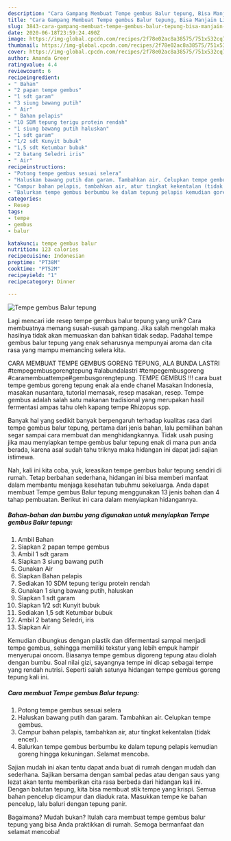```yaml
---
description: "Cara Gampang Membuat Tempe gembus Balur tepung, Bisa Manjain Lidah"
title: "Cara Gampang Membuat Tempe gembus Balur tepung, Bisa Manjain Lidah"
slug: 3843-cara-gampang-membuat-tempe-gembus-balur-tepung-bisa-manjain-lidah
date: 2020-06-18T23:59:24.490Z
image: https://img-global.cpcdn.com/recipes/2f78e02ac8a38575/751x532cq70/tempe-gembus-balur-tepung-foto-resep-utama.jpg
thumbnail: https://img-global.cpcdn.com/recipes/2f78e02ac8a38575/751x532cq70/tempe-gembus-balur-tepung-foto-resep-utama.jpg
cover: https://img-global.cpcdn.com/recipes/2f78e02ac8a38575/751x532cq70/tempe-gembus-balur-tepung-foto-resep-utama.jpg
author: Amanda Greer
ratingvalue: 4.4
reviewcount: 6
recipeingredient:
- " Bahan"
- "2 papan tempe gembus"
- "1 sdt garam"
- "3 siung bawang putih"
- " Air"
- " Bahan pelapis"
- "10 SDM tepung terigu protein rendah"
- "1 siung bawang putih haluskan"
- "1 sdt garam"
- "1/2 sdt Kunyit bubuk"
- "1,5 sdt Ketumbar bubuk"
- "2 batang Seledri iris"
- " Air"
recipeinstructions:
- "Potong tempe gembus sesuai selera"
- "Haluskan bawang putih dan garam. Tambahkan air. Celupkan tempe gembus."
- "Campur bahan pelapis, tambahkan air, atur tingkat kekentalan (tidak encer)."
- "Balurkan tempe gembus berbumbu ke dalam tepung pelapis kemudian goreng hingga kekuningan. Selamat mencoba."
categories:
- Resep
tags:
- tempe
- gembus
- balur

katakunci: tempe gembus balur 
nutrition: 123 calories
recipecuisine: Indonesian
preptime: "PT38M"
cooktime: "PT52M"
recipeyield: "1"
recipecategory: Dinner

---
```



![Tempe gembus Balur tepung](https://img-global.cpcdn.com/recipes/2f78e02ac8a38575/751x532cq70/tempe-gembus-balur-tepung-foto-resep-utama.jpg)

Lagi mencari ide resep tempe gembus balur tepung yang unik? Cara membuatnya memang susah-susah gampang. Jika salah mengolah maka hasilnya tidak akan memuaskan dan bahkan tidak sedap. Padahal tempe gembus balur tepung yang enak seharusnya mempunyai aroma dan cita rasa yang mampu memancing selera kita.

CARA MEMBUAT TEMPE GEMBUS GORENG TEPUNG, ALA BUNDA LASTRI #tempegembusgorengtepung #alabundalastri #tempegembusgoreng #caramembuattempe#gembusgorengtepung. TEMPE GEMBUS !!! cara buat tempe gembus goreng tepung enak ala ende chanel Masakan Indonesia, masakan nusantara, tutorial memasak, resep masakan, resep. Tempe gembus adalah salah satu makanan tradisional yang merupakan hasil fermentasi ampas tahu oleh kapang tempe Rhizopus spp.

Banyak hal yang sedikit banyak berpengaruh terhadap kualitas rasa dari tempe gembus balur tepung, pertama dari jenis bahan, lalu pemilihan bahan segar sampai cara membuat dan menghidangkannya. Tidak usah pusing jika mau menyiapkan tempe gembus balur tepung enak di mana pun anda berada, karena asal sudah tahu triknya maka hidangan ini dapat jadi sajian istimewa.


Nah, kali ini kita coba, yuk, kreasikan tempe gembus balur tepung sendiri di rumah. Tetap berbahan sederhana, hidangan ini bisa memberi manfaat dalam membantu menjaga kesehatan tubuhmu sekeluarga. Anda dapat membuat Tempe gembus Balur tepung menggunakan 13 jenis bahan dan 4 tahap pembuatan. Berikut ini cara dalam menyiapkan hidangannya.

<!--inarticleads1-->

##### Bahan-bahan dan bumbu yang digunakan untuk menyiapkan Tempe gembus Balur tepung:

1. Ambil  Bahan
1. Siapkan 2 papan tempe gembus
1. Ambil 1 sdt garam
1. Siapkan 3 siung bawang putih
1. Gunakan  Air
1. Siapkan  Bahan pelapis
1. Sediakan 10 SDM tepung terigu protein rendah
1. Gunakan 1 siung bawang putih, haluskan
1. Siapkan 1 sdt garam
1. Siapkan 1/2 sdt Kunyit bubuk
1. Sediakan 1,5 sdt Ketumbar bubuk
1. Ambil 2 batang Seledri, iris
1. Siapkan  Air


Kemudian dibungkus dengan plastik dan difermentasi sampai menjadi tempe gembus, sehingga memiliki tekstur yang lebih empuk hampir menyerupai oncom. Biasanya tempe gembus digoreng tepung atau diolah dengan bumbu. Soal nilai gizi, sayangnya tempe ini dicap sebagai tempe yang rendah nutrisi. Seperti salah satunya hidangan tempe gembus goreng tepung kali ini. 

<!--inarticleads2-->

##### Cara membuat Tempe gembus Balur tepung:

1. Potong tempe gembus sesuai selera
1. Haluskan bawang putih dan garam. Tambahkan air. Celupkan tempe gembus.
1. Campur bahan pelapis, tambahkan air, atur tingkat kekentalan (tidak encer).
1. Balurkan tempe gembus berbumbu ke dalam tepung pelapis kemudian goreng hingga kekuningan. Selamat mencoba.


Sajian mudah ini akan tentu dapat anda buat di rumah dengan mudah dan sederhana. Sajikan bersama dengan sambal pedas atau dengan saus yang lezat akan tentu memberikan cita rasa berbeda dari hidangan kali ini. Dengan balutan tepung, kita bisa membuat stik tempe yang krispi. Semua bahan pencelup dicampur dan diaduk rata. Masukkan tempe ke bahan pencelup, lalu baluri dengan tepung panir. 

Bagaimana? Mudah bukan? Itulah cara membuat tempe gembus balur tepung yang bisa Anda praktikkan di rumah. Semoga bermanfaat dan selamat mencoba!
